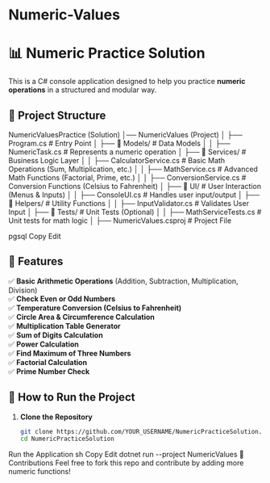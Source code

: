 # Numeric-Values

# 📊 Numeric Practice Solution

This is a C# console application designed to help you practice **numeric operations** in a structured and modular way.

## 📂 Project Structure

NumericValuesPractice (Solution) │── NumericValues (Project) │ ├── Program.cs # Entry Point │ ├── 📂 Models/ # Data Models │ │ ├── NumericTask.cs # Represents a numeric operation │ ├── 📂 Services/ # Business Logic Layer │ │ ├── CalculatorService.cs # Basic Math Operations (Sum, Multiplication, etc.) │ │ ├── MathService.cs # Advanced Math Functions (Factorial, Prime, etc.) │ │ ├── ConversionService.cs # Conversion Functions (Celsius to Fahrenheit) │ ├── 📂 UI/ # User Interaction (Menus & Inputs) │ │ ├── ConsoleUI.cs # Handles user input/output │ ├── 📂 Helpers/ # Utility Functions │ │ ├── InputValidator.cs # Validates User Input │ ├── 📂 Tests/ # Unit Tests (Optional) │ │ ├── MathServiceTests.cs # Unit tests for math logic │ ├── NumericValues.csproj # Project File

pgsql
Copy
Edit

## 📌 Features

✅ **Basic Arithmetic Operations** (Addition, Subtraction, Multiplication, Division)  
✅ **Check Even or Odd Numbers**  
✅ **Temperature Conversion (Celsius to Fahrenheit)**  
✅ **Circle Area & Circumference Calculation**  
✅ **Multiplication Table Generator**  
✅ **Sum of Digits Calculation**  
✅ **Power Calculation**  
✅ **Find Maximum of Three Numbers**  
✅ **Factorial Calculation**  
✅ **Prime Number Check**  

## 🚀 How to Run the Project

1. **Clone the Repository**
   ```sh
   git clone https://github.com/YOUR_USERNAME/NumericPracticeSolution.git
   cd NumericPracticeSolution
Run the Application
sh
Copy
Edit
dotnet run --project NumericValues
📌 Contributions
Feel free to fork this repo and contribute by adding more numeric functions!